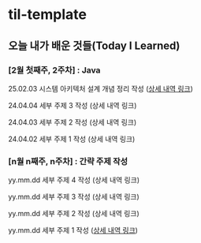 # til-template

## 오늘 내가 배운 것들(Today I Learned)

### [2월 첫째주, 2주차] : Java

25.02.03 시스템 아키텍처 설계 개념 정리 작성 ([상세 내역 링크](https://github.com/100-hours-a-week/jun.nam-til/blob/main/25.Feb/2025-02-03.md))

24.04.04 세부 주제 3 작성 (상세 내역 링크)

24.04.03 세부 주제 2 작성 (상세 내역 링크)

24.04.02 세부 주제 1 작성 (상세 내역 링크)

### [n월 n째주, n주차] : 간략 주제 작성 

yy.mm.dd 세부 주제 4 작성 (상세 내역 링크)

yy.mm.dd 세부 주제 3 작성 (상세 내역 링크)

yy.mm.dd 세부 주제 2 작성 (상세 내역 링크)

yy.mm.dd 세부 주제 1 작성 ([상세 내역 링크](https://github.com/kakao-cloud-edu-5/til-template/blob/main/Jan/yyyy-mm-dd))
